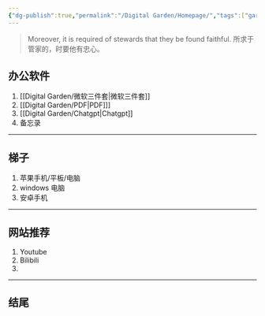 ```yaml
---
{"dg-publish":true,"permalink":"/Digital Garden/Homepage/","tags":["gardenEntry"]}
---
```


>Moreover, it is required of stewards that they be found faithful.
>所求于管家的，时要他有忠心。

## 办公软件
1. [[Digital Garden/微软三件套\|微软三件套]]
2. [[Digital Garden/PDF\|PDF]]]
3. [[Digital Garden/Chatgpt\|Chatgpt]]
4. 备忘录

----

## 梯子
1. 苹果手机/平板/电脑
2. windows 电脑
3. 安卓手机





----

## 网站推荐
1. Youtube
2. Bilibili
3. 

----

## 结尾